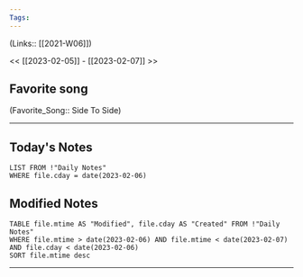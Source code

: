 ```yaml
---
Tags:
---
```

(Links:: [[2021-W06]])

<< [[2023-02-05]] - [[2023-02-07]] >>
## Favorite song
(Favorite_Song:: Side To Side)
___
## Today's Notes
```dataview
LIST FROM !"Daily Notes"
WHERE file.cday = date(2023-02-06)
```
## Modified Notes
```dataview
TABLE file.mtime AS "Modified", file.cday AS "Created" FROM !"Daily Notes" 
WHERE file.mtime > date(2023-02-06) AND file.mtime < date(2023-02-07) AND file.cday < date(2023-02-06)
SORT file.mtime desc
```
___

